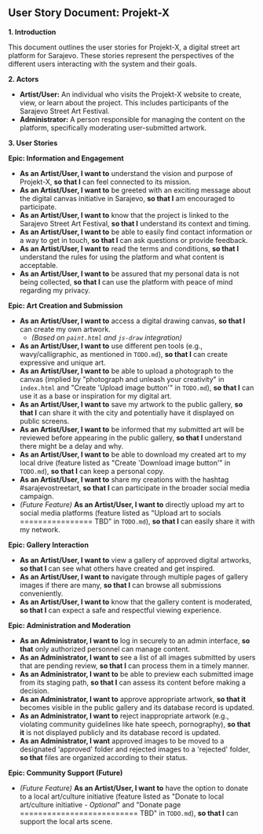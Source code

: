 
## User Story Document: Projekt-X

**1. Introduction**

This document outlines the user stories for Projekt-X, a digital street art platform for Sarajevo. These stories represent the perspectives of the different users interacting with the system and their goals.

**2. Actors**

* **Artist/User:** An individual who visits the Projekt-X website to create, view, or learn about the project. This includes participants of the Sarajevo Street Art Festival.
* **Administrator:** A person responsible for managing the content on the platform, specifically moderating user-submitted artwork.

**3. User Stories**

**Epic: Information and Engagement**

* **As an Artist/User, I want to** understand the vision and purpose of Projekt-X, **so that I** can feel connected to its mission.
* **As an Artist/User, I want to** be greeted with an exciting message about the digital canvas initiative in Sarajevo, **so that I** am encouraged to participate.
* **As an Artist/User, I want to** know that the project is linked to the Sarajevo Street Art Festival, **so that I** understand its context and timing.
* **As an Artist/User, I want to** be able to easily find contact information or a way to get in touch, **so that I** can ask questions or provide feedback.
* **As an Artist/User, I want to** read the terms and conditions, **so that I** understand the rules for using the platform and what content is acceptable.
* **As an Artist/User, I want to** be assured that my personal data is not being collected, **so that I** can use the platform with peace of mind regarding my privacy.

**Epic: Art Creation and Submission**

* **As an Artist/User, I want to** access a digital drawing canvas, **so that I** can create my own artwork.
    * *(Based on `paint.html` and `js-draw` integration)*
* **As an Artist/User, I want to** use different pen tools (e.g., wavy/calligraphic, as mentioned in `TODO.md`), **so that I** can create expressive and unique art.
* **As an Artist/User, I want to** be able to upload a photograph to the canvas (implied by "photograph and unleash your creativity" in `index.html` and "Create 'Upload image button'" in `TODO.md`), **so that I** can use it as a base or inspiration for my digital art.
* **As an Artist/User, I want to** save my artwork to the public gallery, **so that I** can share it with the city and potentially have it displayed on public screens.
* **As an Artist/User, I want to** be informed that my submitted art will be reviewed before appearing in the public gallery, **so that I** understand there might be a delay and why.
* **As an Artist/User, I want to** be able to download my created art to my local drive (feature listed as "Create 'Download image button'" in `TODO.md`), **so that I** can keep a personal copy.
* **As an Artist/User, I want to** share my creations with the hashtag #sarajevostreetart, **so that I** can participate in the broader social media campaign.
* *(Future Feature)* **As an Artist/User, I want to** directly upload my art to social media platforms (feature listed as "Upload art to socials ================ TBD" in `TODO.md`), **so that I** can easily share it with my network.

**Epic: Gallery Interaction**

* **As an Artist/User, I want to** view a gallery of approved digital artworks, **so that I** can see what others have created and get inspired.
* **As an Artist/User, I want to** navigate through multiple pages of gallery images if there are many, **so that I** can browse all submissions conveniently.
* **As an Artist/User, I want to** know that the gallery content is moderated, **so that I** can expect a safe and respectful viewing experience.

**Epic: Administration and Moderation**

* **As an Administrator, I want to** log in securely to an admin interface, **so that** only authorized personnel can manage content.
* **As an Administrator, I want to** see a list of all images submitted by users that are pending review, **so that I** can process them in a timely manner.
* **As an Administrator, I want to** be able to preview each submitted image from its staging path, **so that I** can assess its content before making a decision.
* **As an Administrator, I want to** approve appropriate artwork, **so that it** becomes visible in the public gallery and its database record is updated.
* **As an Administrator, I want to** reject inappropriate artwork (e.g., violating community guidelines like hate speech, pornography), **so that it** is not displayed publicly and its database record is updated.
* **As an Administrator, I want** approved images to be moved to a designated 'approved' folder and rejected images to a 'rejected' folder, **so that** files are organized according to their status.

**Epic: Community Support (Future)**

* *(Future Feature)* **As an Artist/User, I want to** have the option to donate to a local art/culture initiative (feature listed as "Donate to local art/culture initiative - *Optional*" and "Donate page ========================== TBD" in `TODO.md`), **so that I** can support the local arts scene.
